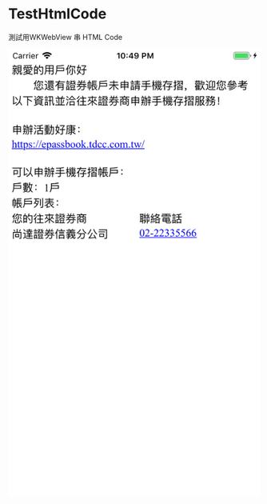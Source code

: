 # TestHtmlCode
測試用WKWebView 串 HTML Code

![image](https://github.com/Bruce9487/TestHtmlCode/blob/master/Simulator%20Screen%20Shot%20-%20iPhone%208%20-%202019-03-19%20at%2022.49.32.png?raw=true)
